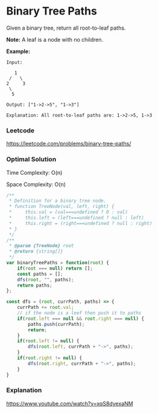 # Binary Tree Paths

Given a binary tree, return all root-to-leaf paths.

**Note:** A leaf is a node with no children.

**Example:**

```
Input:

   1
 /   \
2     3
 \
  5

Output: ["1->2->5", "1->3"]

Explanation: All root-to-leaf paths are: 1->2->5, 1->3
```



### Leetcode

https://leetcode.com/problems/binary-tree-paths/



### Optimal Solution

Time Complexity: O(n)

Space Complexity: O(n)

```js
/**
 * Definition for a binary tree node.
 * function TreeNode(val, left, right) {
 *     this.val = (val===undefined ? 0 : val)
 *     this.left = (left===undefined ? null : left)
 *     this.right = (right===undefined ? null : right)
 * }
 */
/**
 * @param {TreeNode} root
 * @return {string[]}
 */
var binaryTreePaths = function(root) {
    if(root === null) return [];
    const paths = [];
    dfs(root, "", paths);
    return paths;
};

const dfs = (root, currPath, paths) => {
    currPath += root.val;
    // if the node is a leef then push it to paths
    if(root.left === null && root.right === null) {
        paths.push(currPath);
        return;
    }
    if(root.left != null) {
        dfs(root.left, currPath + "->", paths);
    }
    if(root.right != null) {
        dfs(root.right, currPath + "->", paths);
    }
}
```



### Explanation

https://www.youtube.com/watch?v=xqS8dyexaNM